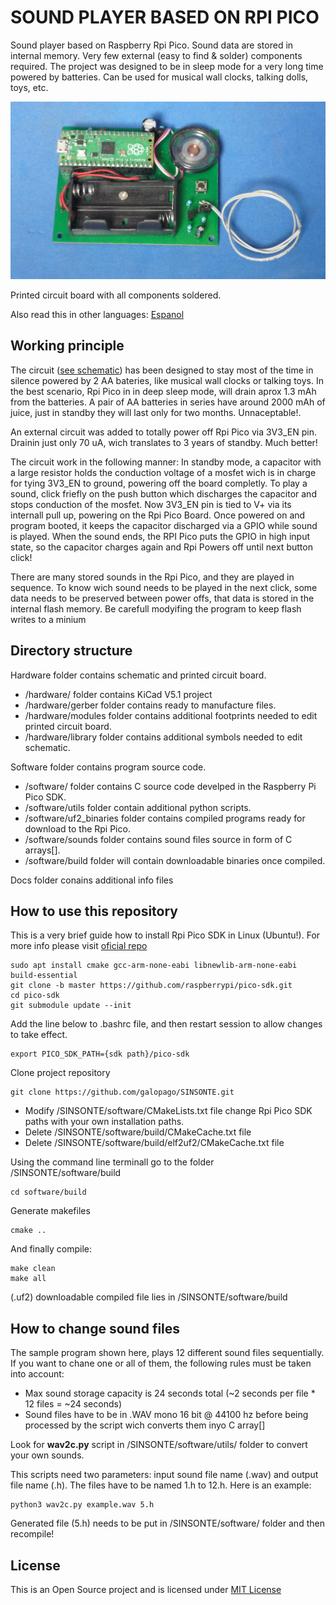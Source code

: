 # SOUND PLAYER BASED ON RPI PICO

Sound player based on Raspberry Rpi Pico. Sound data are stored in internal memory. Very few external (easy to find & solder) components required. The project was designed to be in sleep mode for a very long time powered by batteries. Can be used for musical wall clocks, talking dolls, toys, etc.

![BOARD](/docs/sinsonte.jpg)

Printed circuit board with all components soldered.

Also read this in other languages: [Espanol](/docs/README.es.md)

## Working principle

The circuit ([see schematic](/docs/schematic.pdf)) has been designed to stay most of the time in silence powered by 2 AA bateries, like musical wall clocks or talking toys. In the best scenario, Rpi Pico in in deep sleep mode, will drain aprox 1.3 mAh from the batteries. A pair of AA batteries in series have around 2000 mAh of juice, just in standby they will last only for two months. Unnaceptable!.

An external circuit was added to totally power off Rpi Pico via 3V3_EN pin. Drainin just only 70 uA, wich translates to 3 years of standby. Much better!

The circuit work in the following manner: In standby mode, a capacitor with a large resistor holds the conduction voltage of a mosfet wich is in charge for tying 3V3_EN to ground, powering off the board completly. To play a sound, click friefly on the push button which discharges the capacitor and stops conduction of the mosfet. Now 3V3_EN pin is tied to V+ via its internall pull up, powering on the Rpi Pico Board. Once powered on and program booted, it keeps the capacitor discharged via a GPIO while sound is played. When the sound ends, the RPI Pico puts the GPIO in high input state, so the capacitor charges again and Rpi Powers off until next button click!

There are many stored sounds in the Rpi Pico, and they are played in sequence. To know wich sound needs to be played in the next click, some data needs to be preserved between power offs, that data is stored in the internal flash memory. Be carefull modyifing the program to keep flash writes to a minium



## Directory structure

Hardware folder contains schematic and printed circuit board.
* /hardware/ folder contains KiCad V5.1 project
* /hardware/gerber folder contains ready to manufacture files.
* /hardware/modules folder contains additional footprints needed to edit printed circuit board.
* /hardware/library folder contains additional symbols needed to edit schematic.

Software folder contains program source code.
* /software/ folder contains C source code develped in the Raspberry Pi Pico SDK.
* /software/utils folder contain additional python scripts.
* /software/uf2_binaries folder contains compiled programs ready for download to the Rpi Pico.
* /software/sounds folder contains sound files source in form of C arrays[].
* /software/build folder will contain downloadable binaries once compiled.

Docs folder conains additional info files

## How to use this repository

This is a very brief guide how to install Rpi Pico SDK in Linux (Ubuntu!). For more info please visit [oficial repo](https://github.com/raspberrypi/pico-sdk)
~~~
sudo apt install cmake gcc-arm-none-eabi libnewlib-arm-none-eabi build-essential
git clone -b master https://github.com/raspberrypi/pico-sdk.git
cd pico-sdk
git submodule update --init
~~~
Add the line below to .bashrc file, and then restart session to allow changes to take effect.
~~~
export PICO_SDK_PATH={sdk path}/pico-sdk
~~~
Clone project repository
~~~
git clone https://github.com/galopago/SINSONTE.git
~~~
* Modify /SINSONTE/software/CMakeLists.txt file change Rpi Pico SDK paths with your own installation paths.
* Delete /SINSONTE/software/build/CMakeCache.txt file
* Delete /SINSONTE/software/build/elf2uf2/CMakeCache.txt file

Using the command line terminall go to the folder /SINSONTE/software/build
~~~
cd software/build
~~~
Generate makefiles
~~~
cmake ..
~~~
And finally compile:
~~~
make clean
make all
~~~
(.uf2) downloadable compiled file lies in /SINSONTE/software/build


## How to change sound files

The sample program shown here, plays 12 different sound files sequentially. If you want to chane one or all of them, the following rules must be taken into account:

* Max sound storage capacity is 24 seconds total (~2 seconds per file * 12 files = ~24 seconds)
* Sound files have to be in .WAV mono 16 bit @ 44100 hz before being processed by the script wich converts them inyo C array[]

Look for **wav2c.py** script in /SINSONTE/software/utils/ folder to convert your own sounds.

This scripts need two parameters: input sound file name (.wav) and output file name (.h). The files have to be named 1.h to 12.h. Here is an example:

~~~
python3 wav2c.py example.wav 5.h
~~~

Generated file (5.h) needs to be put in /SINSONTE/software/ folder and then recompile!


## License
This is an Open Source project and is licensed under [MIT License](https://spdx.org/licenses/MIT.html)
